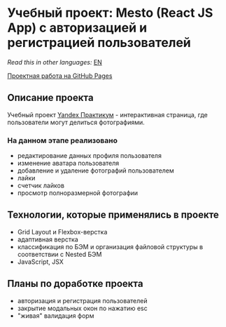 # Учебный проект: Mesto (React JS App) с авторизацией и регистрацией пользователей

*Read this in other languages:* [EN](https://github.com/naumch1k/react-mesto-auth/blob/main/README.md) 

[Проектная работа на GitHub Pages](https://naumch1k.github.io/react-mesto-auth/)

## Описание проекта
Учебный проект [Yandex Практикум](https://praktikum.yandex.ru/web/ "Курс Веб-разработчик") - интерактивная страница, где пользователи могут делиться фотографиями.

### На данном этапе реализовано
* редактирование данных профиля пользователя
* изменение аватара пользователя
* добавление и удаление фотографий пользователем
* лайки
* счетчик лайков
* просмотр полноразмерной фотографии

## Технологии, которые применялись в проекте
* Grid Layout и Flexbox-верстка
* адаптивная верстка
* классификация по БЭМ и организация файловой структуры в соответствии с Nested БЭМ
* JavaScript, JSX

## Планы по доработке проекта
* авторизация и регистрация пользователей
* закрытие модальных окон по нажатию esc
* "живая" валидация форм